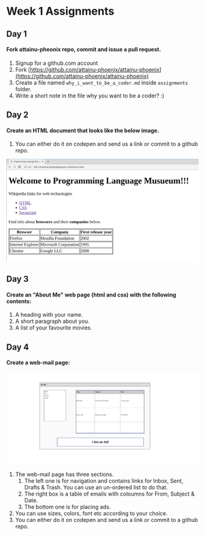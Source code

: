 # Week 1 Assignments

## Day 1
#### Fork attainu-pheonix repo, commit and issue a pull request.
1. Signup for a github.com account
2. Fork [https://github.com/attainu-phoenix/attainu-phoenix](https://github.com/attainu-phoenix/attainu-phoenix)
3. Create a file named `why_i_want_to_be_a_coder.md` inside `assignments` folder.
4. Write a short note in the file why you want to be a coder? :)

## Day 2
#### Create an HTML document that looks like the below image.
1. You can either do it on codepen and send us a link or commit to a github repo.

![html screenshot](images/html_screenshot.png)

## Day 3
#### Create an "About Me" web page (html and css) with the following contents:
1. A heading with your name.
2. A short paragraph about you.
3. A list of your favourite movies.

## Day 4
#### Create a web-mail page:
![my mail page](images/mymail.png)
1. The web-mail page has three sections.
    1. The left one is for navigation and contains links for Inbox, Sent, Drafts & Trash. You can use an un-ordered list to do that.
    2. The right box is a table of emails with coloumns for From, Subject & Date.
    3. The bottom one is for placing ads.
2. You can use sizes, colors, font etc according to your choice.
3. You can either do it on codepen and send us a link or commit to a github repo.